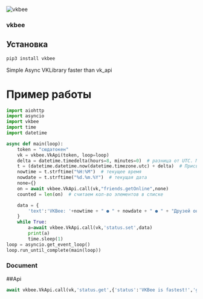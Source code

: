 ![vkbee](https://github.com/asyncvk/vkbee/blob/master/vkbee/bgtio.png?raw=true)
### vkbee
## Установка
```bash
pip3 install vkbee
```
Simple Async VKLibrary faster than vk_api
# Пример работы
```python
import aiohttp
import asyncio
import vkbee
import time
import datetime

async def main(loop):
    token = "сюдатокен"
    vk = vkbee.VkApi(token, loop=loop)
    delta = datetime.timedelta(hours=8, minutes=0)  # разница от UTC. Можете вписать любое значение вместо 3
    t = (datetime.datetime.now(datetime.timezone.utc) + delta)  # Присваиваем дату и время переменной «t»
    nowtime = t.strftime("%H:%M")  # текущее время
    nowdate = t.strftime("%d.%m.%Y")  # текущая дата
    none={}
    on = await vkbee.VkApi.call(vk,"friends.getOnline",none)
    counted = len(on)  # считаем кол-во элементов в списке

    data = {
        'text':'VKBee: '+nowtime + " ● " + nowdate + " ● " + "Друзей онлайн: " + str(counted)
    }
    while True:
        a=await vkbee.VkApi.call(vk,'status.set',data)
        print(a)
        time.sleep(1)
loop = asyncio.get_event_loop()
loop.run_until_complete(main(loop))

```


### Document
##Api
```python
await vkbee.VkApi.call(vk,'status.get',{'status':'VKBee is fastest!','group_id':1}
```
